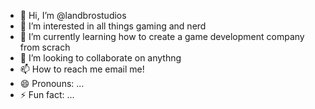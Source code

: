 - 👋 Hi, I’m @landbrostudios
- 👀 I’m interested in all things gaming and nerd
- 🌱 I’m currently learning how to create a game development company from scrach
- 💞️ I’m looking to collaborate on anythng
- 📫 How to reach me email me!
- 😄 Pronouns: ...
- ⚡ Fun fact: ...

<!---
landbrostudios/landbrostudios is a ✨ special ✨ repository because its `README.md` (this file) appears on your GitHub profile.
You can click the Preview link to take a look at your changes.
--->
